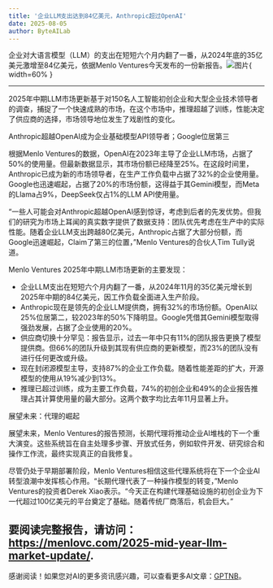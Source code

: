 ```yaml
---
title: '企业LLM支出达到84亿美元，Anthropic超过OpenAI'
date: 2025-08-05
author: ByteAILab
---
```


企业对大语言模型（LLM）的支出在短短六个月内翻了一番，从2024年底的35亿美元激增至84亿美元，依据Menlo Ventures今天发布的一份新报告。![图片](https://ai-techpark.com/wp-content/uploads/Enterprise.jpg){ width=60% }

---
2025年中期LLM市场更新基于对150名人工智能初创企业和大型企业技术领导者的调查，捕捉了一个快速成熟的市场，在这个市场中，推理超越了训练，性能决定了供应商的选择，市场领导地位发生了戏剧性的变化。

Anthropic超越OpenAI成为企业基础模型API领导者；Google位居第三

根据Menlo Ventures的数据，OpenAI在2023年主导了企业LLM市场，占据了50%的使用量。但最新数据显示，其市场份额已经降至25%。在这段时间里，Anthropic已成为新的市场领导者，在生产工作负载中占据了32%的企业使用量。Google也迅速崛起，占据了20%的市场份额，这得益于其Gemini模型，而Meta的Llama占9%，DeepSeek仅占1%的LLM API使用量。

“一些人可能会对Anthropic超越OpenAI感到惊讶，考虑到后者的先发优势。但我们的研究为市场上耳闻的真实数字提供了数据支持：团队优先考虑在生产中的实际性能。随着企业LLM支出跨越80亿美元，Anthropic占据了大部分份额，而Google迅速崛起，Claim了第三的位置，”Menlo Ventures的合伙人Tim Tully说道。

Menlo Ventures 2025年中期LLM市场更新的主要发现：

- 企业LLM支出在短短六个月内翻了一番，从2024年11月的35亿美元增长到2025年中期的84亿美元，因工作负载全面进入生产阶段。
- Anthropic现在是领先的企业LLM提供商，拥有32%的市场份额。OpenAI以25%位居第二，较2023年的50%下降明显。Google凭借其Gemini模型取得强劲发展，占据了企业使用的20%。
- 供应商切换十分罕见：报告显示，过去一年中只有11%的团队报告更换了模型提供商。但66%的团队升级到其现有供应商的更新模型，而23%的团队没有进行任何更改或升级。
- 现在封闭源模型主导，支持87%的企业工作负载。随着性能差距的扩大，开源模型的使用从19%减少到13%。
- 推理已超过训练，成为主要工作负载，74%的初创企业和49%的企业报告推理占其计算使用量的最大部分。这两个数字均比去年11月显著上升。

展望未来：代理的崛起

展望未来，Menlo Ventures的报告预测，长期代理将推动企业AI堆栈的下一个重大演变。这些系统旨在自主处理多步骤、开放式任务，例如软件开发、研究综合和操作工作流，最终实现真正的自我修复。

尽管仍处于早期部署阶段，Menlo Ventures相信这些代理系统将在下一个企业AI转型浪潮中发挥核心作用。“长期代理代表了一种操作模型的转变，”Menlo Ventures的投资者Derek Xiao表示。“今天正在构建代理基础设施的初创企业为下一代超过100亿美元的平台奠定了基础。随着传统厂商落后，机会巨大。”

要阅读完整报告，请访问： https://menlovc.com/2025-mid-year-llm-market-update/.
---
感谢阅读！如果您对AI的更多资讯感兴趣，可以查看更多AI文章：[GPTNB](https://gptnb.com)。